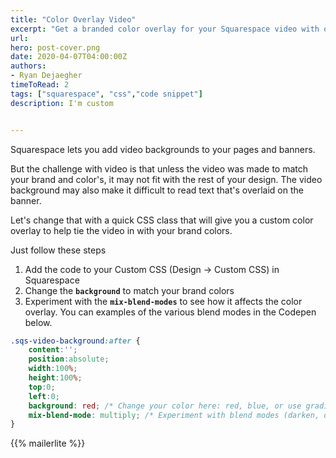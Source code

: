 ```yaml
---
title: "Color Overlay Video"
excerpt: "Get a branded color overlay for your Squarespace video with one CSS class"
url: 
hero: post-cover.png
date: 2020-04-07T04:00:00Z
authors: 
- Ryan Dejaegher
timeToRead: 2
tags: ["squarespace", "css","code snippet"]
description: I'm custom


---
```


Squarespace lets you add video backgrounds to your pages and banners.

But the challenge with video is that unless the video was made to match your brand and color's, it may not fit with the rest of your design. The video background may also make it difficult to read text that's overlaid on the banner.

Let's change that with a quick CSS class that will give you a custom color overlay to help tie the video in with your brand colors.

Just follow these steps

1. Add the code to your Custom CSS (Design -> Custom CSS) in Squarespace
2. Change the **`background`** to match your brand colors
3. Experiment with the **`mix-blend-modes`** to see how it affects the color overlay. You can examples of the various blend modes in the Codepen below.

```css
.sqs-video-background:after {
    content:'';
    position:absolute;
    width:100%;
    height:100%;
    top:0;
    left:0;
    background: red; /* Change your color here: red, blue, or use gradients! */
    mix-blend-mode: multiply; /* Experiment with blend modes (darken, overlay, screen, lighten) */
}
```

<div class="mx-auto max-w-lg h-auto">
{{% mailerlite %}}
</div>